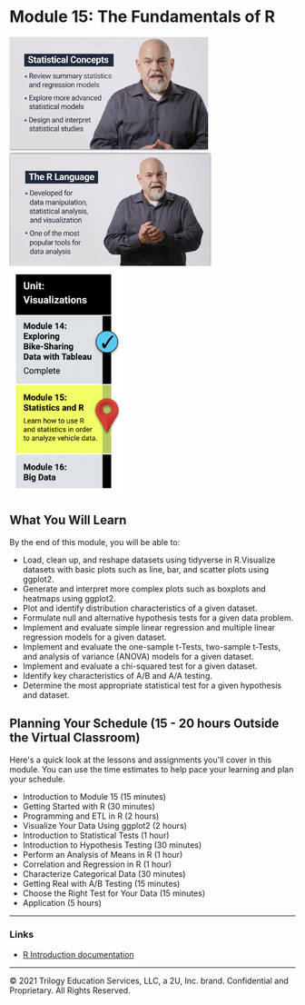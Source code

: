 # Module 15: The Fundamentals of R

<img src="./Images/Dr_Reed_Statistical_Concepts.png" alt="Module 13 GeoJSON" height="200"/>

<img src="./Images/Dr_Reed_R.png" alt="Module 13 GeoJSON" height="200"/>

<img src="./Images/Module_15_Roadmap.png" alt="Module 14 Tableau  Roadmap" height="400"/>

## What You Will Learn
By the end of this module, you will be able to: 

* Load, clean up, and reshape datasets using tidyverse in R.Visualize datasets with basic plots such as line, bar, and scatter plots using ggplot2.
* Generate and interpret more complex plots such as boxplots and heatmaps using ggplot2.
* Plot and identify distribution characteristics of a given dataset.
* Formulate null and alternative hypothesis tests for a given data problem.
* Implement and evaluate simple linear regression and multiple linear regression models for a given dataset.
* Implement and evaluate the one-sample t-Tests, two-sample t-Tests, and analysis of variance (ANOVA) models for a given dataset.
* Implement and evaluate a chi-squared test for a given dataset.
* Identify key characteristics of A/B and A/A testing.
* Determine the most appropriate statistical test for a given hypothesis and dataset.

## Planning Your Schedule (15 - 20 hours Outside the Virtual Classroom)
Here's a quick look at the lessons and assignments you'll cover in this module. You can use the time estimates to help pace your learning and plan your schedule.

* Introduction to Module 15 (15 minutes)
* Getting Started with R (30 minutes)
* Programming and ETL in R (2 hours)
* Visualize Your Data Using ggplot2 (2 hours)
* Introduction to Statistical Tests (1 hour)
* Introduction to Hypothesis Testing (30 minutes)
* Perform an Analysis of Means in R (1 hour)
* Correlation and Regression in R (1 hour)
* Characterize Categorical Data (30 minutes)
* Getting Real with A/B Testing (15 minutes)
* Choose the Right Test for Your Data (15 minutes)
* Application (5 hours)

- - -


### Links
* [R Introduction documentation](https://courses.bootcampspot.com/courses/941/pages/15-dot-2-1-fundamentals-of-r-programming?module_item_id=344077)


---

© 2021 Trilogy Education Services, LLC, a 2U, Inc. brand.  Confidential and Proprietary.  All Rights Reserved.
